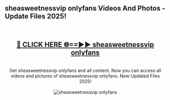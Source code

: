 <h2>sheasweetnessvip onlyfans Videos And Photos - Update Files 2025!</h2>
<br>
<div align="center">
<h2><a href="https://linkcuts.com/hfmhzwbr" rel="nofollow">🔴 CLICK HERE 🌐==►► sheasweetnessvip onlyfans</a></h2>
<br>
Get sheasweetnessvip onlyfans and all content. Now you can access all videos and pictures of sheasweetnessvip onlyfans. New Updated Files 2025!
<br>
<br>
<a href="https://linkcuts.com/hfmhzwbr" rel="nofollow" data-target="animated-image.originalLink"><img src="https://i.ibb.co.com/WyWwxjT/player-gif2.gif" alt="sheasweetnessvip onlyfans" style="max-width: 100%; display: inline-block;" data-target="animated-image.originalImage"></a>
</div>
<br>